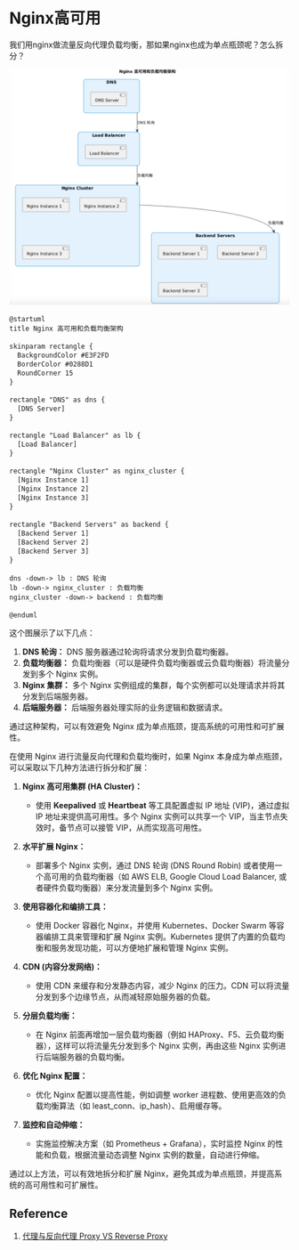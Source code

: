 

# Nginx高可用

我们用nginx做流量反向代理负载均衡，那如果nginx也成为单点瓶颈呢？怎么拆分？



![image-20240913173319911](./20240912-nginx-scale.assets/image-20240913173319911.png)

```plantuml
@startuml
title Nginx 高可用和负载均衡架构

skinparam rectangle {
  BackgroundColor #E3F2FD
  BorderColor #0288D1
  RoundCorner 15
}

rectangle "DNS" as dns {
  [DNS Server]
}

rectangle "Load Balancer" as lb {
  [Load Balancer]
}

rectangle "Nginx Cluster" as nginx_cluster {
  [Nginx Instance 1]
  [Nginx Instance 2]
  [Nginx Instance 3]
}

rectangle "Backend Servers" as backend {
  [Backend Server 1]
  [Backend Server 2]
  [Backend Server 3]
}

dns -down-> lb : DNS 轮询
lb -down-> nginx_cluster : 负载均衡
nginx_cluster -down-> backend : 负载均衡

@enduml
```

这个图展示了以下几点：

1. **DNS 轮询：** DNS 服务器通过轮询将请求分发到负载均衡器。
2. **负载均衡器：** 负载均衡器（可以是硬件负载均衡器或云负载均衡器）将流量分发到多个 Nginx 实例。
3. **Nginx 集群：** 多个 Nginx 实例组成的集群，每个实例都可以处理请求并将其分发到后端服务器。
4. **后端服务器：** 后端服务器处理实际的业务逻辑和数据请求。

通过这种架构，可以有效避免 Nginx 成为单点瓶颈，提高系统的可用性和可扩展性。





在使用 Nginx 进行流量反向代理和负载均衡时，如果 Nginx 本身成为单点瓶颈，可以采取以下几种方法进行拆分和扩展：

1. **Nginx 高可用集群 (HA Cluster)：**
   - 使用 **Keepalived** 或 **Heartbeat** 等工具配置虚拟 IP 地址 (VIP)，通过虚拟 IP 地址来提供高可用性。多个 Nginx 实例可以共享一个 VIP，当主节点失效时，备节点可以接管 VIP，从而实现高可用性。

2. **水平扩展 Nginx：**
   - 部署多个 Nginx 实例，通过 DNS 轮询 (DNS Round Robin) 或者使用一个高可用的负载均衡器（如 AWS ELB, Google Cloud Load Balancer, 或者硬件负载均衡器）来分发流量到多个 Nginx 实例。

3. **使用容器化和编排工具：**
   - 使用 Docker 容器化 Nginx，并使用 Kubernetes、Docker Swarm 等容器编排工具来管理和扩展 Nginx 实例。Kubernetes 提供了内置的负载均衡和服务发现功能，可以方便地扩展和管理 Nginx 实例。

4. **CDN (内容分发网络)：**
   - 使用 CDN 来缓存和分发静态内容，减少 Nginx 的压力。CDN 可以将流量分发到多个边缘节点，从而减轻原始服务器的负载。

5. **分层负载均衡：**
   - 在 Nginx 前面再增加一层负载均衡器（例如 HAProxy、F5、云负载均衡器），这样可以将流量先分发到多个 Nginx 实例，再由这些 Nginx 实例进行后端服务器的负载均衡。

6. **优化 Nginx 配置：**
   - 优化 Nginx 配置以提高性能，例如调整 worker 进程数、使用更高效的负载均衡算法（如 least_conn、ip_hash）、启用缓存等。

7. **监控和自动伸缩：**
   - 实施监控解决方案（如 Prometheus + Grafana），实时监控 Nginx 的性能和负载，根据流量动态调整 Nginx 实例的数量，自动进行伸缩。

通过以上方法，可以有效地拆分和扩展 Nginx，避免其成为单点瓶颈，并提高系统的高可用性和可扩展性。



## Reference

1.   [代理与反向代理 Proxy VS Reverse Proxy](https://doc.fenglyulin.com/docs/computer-networks/proxy-vs-reverse-proxy)